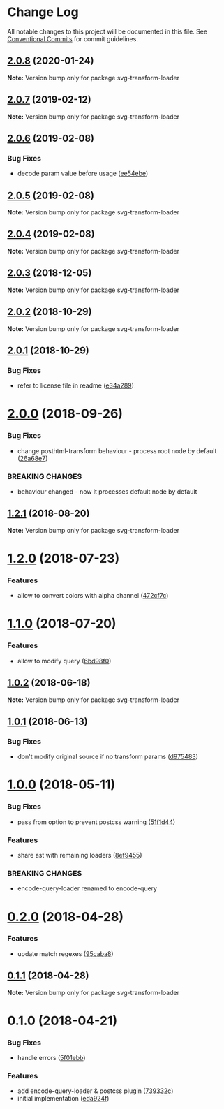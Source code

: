 # Change Log

All notable changes to this project will be documented in this file.
See [Conventional Commits](https://conventionalcommits.org) for commit guidelines.

<a name="2.0.8"></a>
## [2.0.8](https://github.com/JetBrains/svg-mixer/compare/svg-transform-loader@2.0.7...svg-transform-loader@2.0.8) (2020-01-24)




**Note:** Version bump only for package svg-transform-loader

<a name="2.0.7"></a>
## [2.0.7](https://github.com/JetBrains/svg-mixer/compare/svg-transform-loader@2.0.6...svg-transform-loader@2.0.7) (2019-02-12)




**Note:** Version bump only for package svg-transform-loader

<a name="2.0.6"></a>
## [2.0.6](https://github.com/JetBrains/svg-mixer/compare/svg-transform-loader@2.0.5...svg-transform-loader@2.0.6) (2019-02-08)


### Bug Fixes

* decode param value before usage ([ee54ebe](https://github.com/JetBrains/svg-mixer/commit/ee54ebe))




<a name="2.0.5"></a>
## [2.0.5](https://github.com/JetBrains/svg-mixer/compare/svg-transform-loader@2.0.4...svg-transform-loader@2.0.5) (2019-02-08)




**Note:** Version bump only for package svg-transform-loader

<a name="2.0.4"></a>
## [2.0.4](https://github.com/JetBrains/svg-mixer/compare/svg-transform-loader@2.0.3...svg-transform-loader@2.0.4) (2019-02-08)




**Note:** Version bump only for package svg-transform-loader

<a name="2.0.3"></a>
## [2.0.3](https://github.com/JetBrains/svg-mixer/compare/svg-transform-loader@2.0.2...svg-transform-loader@2.0.3) (2018-12-05)




**Note:** Version bump only for package svg-transform-loader

<a name="2.0.2"></a>
## [2.0.2](https://github.com/JetBrains/svg-mixer/compare/svg-transform-loader@2.0.1...svg-transform-loader@2.0.2) (2018-10-29)




**Note:** Version bump only for package svg-transform-loader

<a name="2.0.1"></a>
## [2.0.1](https://github.com/kisenka/svg-mixer/packages/svg-transform-loader/compare/svg-transform-loader@2.0.0...svg-transform-loader@2.0.1) (2018-10-29)


### Bug Fixes

* refer to license file in readme ([e34a289](https://github.com/kisenka/svg-mixer/packages/svg-transform-loader/commit/e34a289))




<a name="2.0.0"></a>
# [2.0.0](https://github.com/kisenka/svg-mixer/packages/svg-transform-loader/compare/svg-transform-loader@1.2.1...svg-transform-loader@2.0.0) (2018-09-26)


### Bug Fixes

* change posthtml-transform behaviour - process root node by default ([26a68e7](https://github.com/kisenka/svg-mixer/packages/svg-transform-loader/commit/26a68e7))


### BREAKING CHANGES

* behaviour changed - now it processes default node by default




<a name="1.2.1"></a>
## [1.2.1](https://github.com/kisenka/svg-mixer/packages/svg-transform-loader/compare/svg-transform-loader@1.2.0...svg-transform-loader@1.2.1) (2018-08-20)




**Note:** Version bump only for package svg-transform-loader

<a name="1.2.0"></a>
# [1.2.0](https://github.com/kisenka/svg-mixer/packages/svg-transform-loader/compare/svg-transform-loader@1.1.0...svg-transform-loader@1.2.0) (2018-07-23)


### Features

* allow to convert colors with alpha channel ([472cf7c](https://github.com/kisenka/svg-mixer/packages/svg-transform-loader/commit/472cf7c))




<a name="1.1.0"></a>
# [1.1.0](https://github.com/kisenka/svg-mixer/packages/svg-transform-loader/compare/svg-transform-loader@1.0.2...svg-transform-loader@1.1.0) (2018-07-20)


### Features

* allow to modify query ([6bd98f0](https://github.com/kisenka/svg-mixer/packages/svg-transform-loader/commit/6bd98f0))




<a name="1.0.2"></a>
## [1.0.2](https://github.com/kisenka/svg-mixer/packages/svg-transform-loader/compare/svg-transform-loader@1.0.1...svg-transform-loader@1.0.2) (2018-06-18)




**Note:** Version bump only for package svg-transform-loader

<a name="1.0.1"></a>
## [1.0.1](https://github.com/kisenka/svg-mixer/packages/svg-transform-loader/compare/svg-transform-loader@1.0.0...svg-transform-loader@1.0.1) (2018-06-13)


### Bug Fixes

* don't modify original source if no transform params ([d975483](https://github.com/kisenka/svg-mixer/packages/svg-transform-loader/commit/d975483))




<a name="1.0.0"></a>
# [1.0.0](https://github.com/kisenka/svg-mixer/packages/svg-transform-loader/compare/svg-transform-loader@0.2.0...svg-transform-loader@1.0.0) (2018-05-11)


### Bug Fixes

* pass from option to prevent postcss warning ([51f1d44](https://github.com/kisenka/svg-mixer/packages/svg-transform-loader/commit/51f1d44))


### Features

* share ast with remaining loaders ([8ef9455](https://github.com/kisenka/svg-mixer/packages/svg-transform-loader/commit/8ef9455))


### BREAKING CHANGES

* encode-query-loader renamed to encode-query




<a name="0.2.0"></a>
# [0.2.0](https://github.com/kisenka/svg-mixer/packages/svg-transform-loader/compare/svg-transform-loader@0.1.1...svg-transform-loader@0.2.0) (2018-04-28)


### Features

* update match regexes ([95caba8](https://github.com/kisenka/svg-mixer/packages/svg-transform-loader/commit/95caba8))




<a name="0.1.1"></a>
## [0.1.1](https://github.com/kisenka/svg-mixer/packages/svg-transform-loader/compare/svg-transform-loader@0.1.0...svg-transform-loader@0.1.1) (2018-04-28)




**Note:** Version bump only for package svg-transform-loader

<a name="0.1.0"></a>
# 0.1.0 (2018-04-21)


### Bug Fixes

* handle errors ([5f01ebb](https://github.com/kisenka/svg-mixer/packages/svg-transform-loader/commit/5f01ebb))


### Features

* add encode-query-loader & postcss plugin ([739332c](https://github.com/kisenka/svg-mixer/packages/svg-transform-loader/commit/739332c))
* initial implementation ([eda924f](https://github.com/kisenka/svg-mixer/packages/svg-transform-loader/commit/eda924f))
